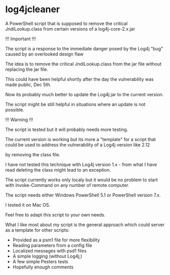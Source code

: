 # log4jcleaner
A PowerShell script that is supposed to remove the critical JndiLookup.class from certain versions of a log4j-core-2.x.jar

!!! Important !!!

The script is a response to the immediate danger posed by the Log4j "bug" caused by an overlooked design flaw

The idea is to remove the critical JndiLookup.class from the jar file without replacing the jar file.

This could have been helpful shortly after the day the vulnerability was made public, Dec 5th.

Now its probably much better to update the Log4j jar to the current version.

The script might be still helpful in situations where an update is not possible.

!!! Warning !!!

The script is tested but it will probably needs more testing.

The current version is working but its more a "template" for a script that could be used to address the vulnerability of a Log4j version like 2.12

by removing the class file.

I have not tested this technique with Log4j version 1.x - from what I have read deleting the class might lead to an exception.

The script currently works only localy but it would be no problem to start with Invoke-Command on any number of remote computer.

The script needs either Windows PowerShell 5.1 or PowerShell version 7.x.

I tested it on Mac OS.

Feel free to adapt this script to your own needs.

What I like most about my script is the general approach which could server as a template for other scripts:

- Provided as a psm1 file for more flexibility
- Reading parameters from a config file
- Localized messages with psd1 files
- A simple logging (without Log4j;)
- A few simple Pesters tests
- Hopefully enough comments
